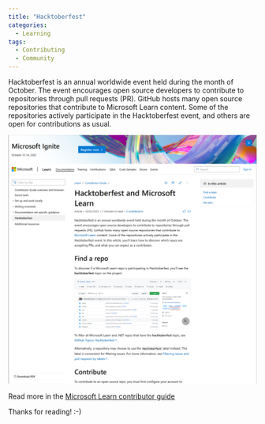 ```yaml
---
title: "Hacktoberfest"
categories:
  - Learning
tags:
  - Contributing
  - Community
---
```


Hacktoberfest is an annual worldwide event held during the month of October. The event encourages open source developers to contribute to repositories through pull requests (PR). GitHub hosts many open source repositories that contribute to Microsoft Learn content. Some of the repositories actively participate in the Hacktoberfest event, and others are open for contributions as usual.

![Identity videos](../assets/images/2022-10-01-hacktoberfest-2022.png)

Read more in the [Microsoft Learn contributor guide](https://learn.microsoft.com/contribute/hacktoberfest?wt.mc_id=pdebruin_content_blog_cnl_csasci)

Thanks for reading! :-)
